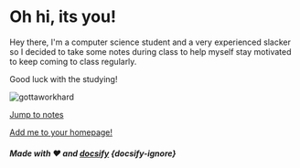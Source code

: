# Oh hi, its you!

Hey there, I'm a computer science student and a very experienced slacker 
so I decided to take some notes during class to help myself stay 
motivated to keep coming to class regularly.

Good luck with the studying!

![gottaworkhard](https://i.imgur.com/AoMPIyV.gif?noredirect)

[Jump to notes](american_gov/)
<p onclick="trigger.prompt()" style="text-decoration: underline; cursor: pointer;">
  Add me to your homepage!
</p>

##### Made with ❤ and [docsify](https://github.com/docsifyjs/docsify) {docsify-ignore}
